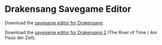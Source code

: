 Drakensang Savegame Editor
==========================

Download the [savegame editor for Drakensang](drakensang-savegame-editor-1.6.zip).

Download the [savegame editor for Drakensang 2](drakensang-savegame-editor-2.0.jar) (The River of Time / Am Fluss der Zeit).

